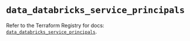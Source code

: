# `data_databricks_service_principals`

Refer to the Terraform Registry for docs: [`data_databricks_service_principals`](https://registry.terraform.io/providers/databricks/databricks/1.37.1/docs/data-sources/service_principals).
